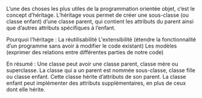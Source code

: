 L’une des choses les plus utiles de la programmation orientée objet, c’est le concept d’héritage. L’héritage vous permet de créer une sous-classe (ou classe enfant) d’une classe parent, qui contient les attributs du parent ainsi que d’autres attributs spécifiques à l’enfant.

Pourquoi l'héritage :
La réutilisabilité
L'extensibilité (étendre la fonctionnalité d’un programme sans avoir à modifier le code existant)
Les modèles (exprimer des relations entre différentes parties de notre code)

En résumé :
Une classe peut avoir une classe parent, classe mère ou superclasse.
La classe qui a un parent est nommée sous-classe, classe fille ou classe enfant.
Cette classe hérite d’attributs de son parent.
La classe enfant peut implémenter des attributs supplémentaires, en plus de ceux dont elle hérite.